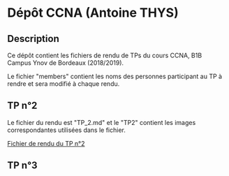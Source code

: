 # Dépôt CCNA (Antoine THYS)

## Description

Ce dépôt contient les fichiers de rendu de TPs du cours CCNA, B1B Campus Ynov de Bordeaux (2018/2019).

Le fichier "members" contient les noms des personnes participant au TP à rendre et sera modifié à chaque rendu.

## TP n°2

Le fichier du rendu est "TP_2.md" et le "TP2" contient les images correspondantes utilisées dans le fichier.

[Fichier de rendu du TP n°2](./TP_2.md)

## TP n°3